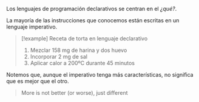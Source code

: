 Los lenguajes de programación declarativos se centran en el *¿qué?*.

La mayoría de las instrucciones que conocemos están escritas en un lenguaje imperativo.

> [!example] Receta de torta en lenguaje declarativo
> 1. Mezclar 158 mg de harina y dos huevo
> 2. Incorporar 2 mg de sal
> 3. Aplicar calor a 200ºC durante 45 minutos

Notemos que, aunque el imperativo tenga más características, no significa que es mejor que el otro.

> More is not better (or worse), just different
